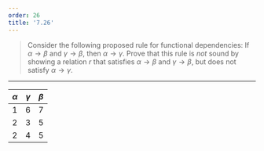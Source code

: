 ```yaml
---
order: 26
title: '7.26'
---
```

> Consider the following proposed rule for functional dependencies: If $\alpha \rightarrow \beta$
> and $\gamma \rightarrow \beta$, then $\alpha \rightarrow \gamma$. Prove that this rule is 
> _not_ sound by showing a relation _r_ that satisfies $\alpha \rightarrow \beta$ and 
> $\gamma \rightarrow \beta$, but does not satisfy $\alpha \rightarrow \gamma$.

--------------------------------

$\alpha$ | $\gamma$ | $\beta$
---------|----------|---------
1|6|7
2|3|5
2|4|5

